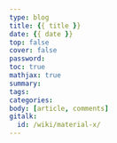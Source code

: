 ```yaml
---
type: blog
title: {{ title }}
date: {{ date }}
top: false
cover: false
password:
toc: true
mathjax: true
summary:
tags:
categories:
body: [article, comments]
gitalk:
  id: /wiki/material-x/
---
```


